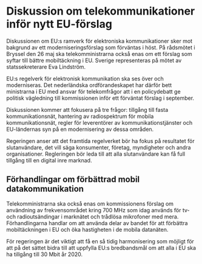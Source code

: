 # Diskussion om telekommunikationer inför nytt EU-förslag

Diskussionen om EU:s ramverk för elektroniska kommunikationer sker mot bakgrund av ett moderniseringsförslag som förväntas i höst. På rådsmötet i Bryssel den 26 maj ska telekomministrarna också enas om ett förslag som syftar till bättre mobiltäckning i EU. Sverige representeras på mötet av statssekreterare Eva Lindström.

EU:s regelverk för elektronisk kommunikation ska ses över och moderniseras. Det nederländska ordförandeskapet har därför bett ministrarna i EU med ansvar för telekomfrågor att i en policydebatt ge politisk vägledning till kommissionen inför ett förväntat förslag i september.

Diskussionen kommer att fokusera på tre frågor: tillgång till fasta kommunikationsnät, hantering av radiospektrum för mobila kommunikationsnät, regler för leverentörer av kommunikationstjänster och EU-ländernas syn på en modernisering av dessa områden.

Regeringen anser att det framtida regelverket bör ha fokus på resultatet för slutanvändare, det vill säga konsumenter, företag, myndigheter och andra organisationer. Regleringen bör leda till att alla slutanvändare kan få full tillgång till en digital inre marknad.

## Förhandlingar om förbättrad mobil datakommunikation

Telekomministrarna ska också enas om kommissionens förslag om användning av frekvensområdet kring 700 MHz som idag används för tv- och radioutsändingar i marknätet och trådlösa mikrofoner med mera. Förhandlingarna handlar om att använda delar av bandet för att förbättra mobiltäckningen i EU och öka hastigheten i de mobila datanäten.

För regeringen är det viktigt att få en så tidig harmonisering som möjligt för att på det sättet bidra till att uppfylla EU:s bredbandsmål om att alla i EU ska ha tillgång till 30 Mbit år 2020.
